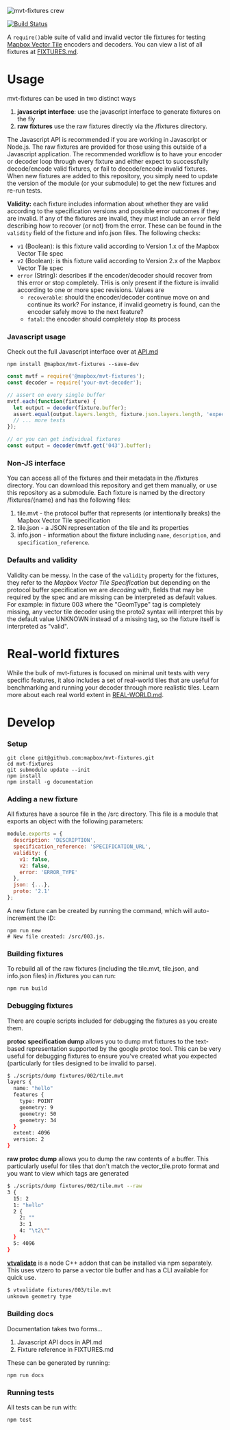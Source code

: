 ![mvt-fixtures crew](https://c1.staticflickr.com/5/4495/24124229798_b82cd97858_o.png)

[![Build Status](https://travis-ci.org/mapbox/mvt-fixtures.svg?branch=master)](https://travis-ci.org/mapbox/mvt-fixtures)

A `require()`able suite of valid and invalid vector tile fixtures for testing [Mapbox Vector Tile](https://github.com/mapbox/vector-tile-spec) encoders and decoders. You can view a list of all fixtures at [FIXTURES.md](FIXTURES.md).

# Usage

mvt-fixtures can be used in two distinct ways

1. **javascript interface**: use the javascript interface to generate fixtures on the fly
1. **raw fixtures** use the raw fixtures directly via the /fixtures directory.

The Javascript API is recommended if you are working in Javascript or Node.js. The raw fixtures are provided for those using this outside of a Javascript application. The recommended workflow is to have your encoder or decoder loop through every fixture and either expect to successfully decode/encode valid fixtures, or fail to decode/encode invalid fixtures. When new fixtures are added to this repository, you simply need to update the version of the module (or your submodule) to get the new fixtures and re-run tests.

**Validity:** each fixture includes information about whether they are valid according to the specification versions and possible error outcomes if they are invalid. If any of the fixtures are invalid, they must include an `error` field describing how to recover (or not) from the error. These can be found in the `validity` field of the fixture and info.json files. The following checks:

* `v1` (Boolean): is this fixture valid according to Version 1.x of the Mapbox Vector Tile spec
* `v2` (Boolean): is this fixture valid according to Version 2.x of the Mapbox Vector Tile spec
* `error` (String): describes if the encoder/decoder should recover from this error or stop completely. THis is only present if the fixture is invalid according to one or more spec revisions. Values are
  * `recoverable`: should the encoder/decoder continue move on and continue its work? For instance, if invalid geometry is found, can the encoder safely move to the next feature?
  * `fatal`: the encoder should completely stop its process

### Javascript usage

Check out the full Javascript interface over at [API.md](API.md)

```shell
npm install @mapbox/mvt-fixtures --save-dev
```

```javascript
const mvtf = require('@mapbox/mvt-fixtures');
const decoder = require('your-mvt-decoder');

// assert on every single buffer
mvtf.each(function(fixture) {
  let output = decoder(fixture.buffer);
  assert.equal(output.layers.length, fixture.json.layers.length, 'expected number of layers');
  // ... more tests
});

// or you can get individual fixtures
const output = decoder(mvtf.get('043').buffer);
```

### Non-JS interface

You can access all of the fixtures and their metadata in the /fixtures directory. You can download this repository and get them manually, or use this repository as a submodule. Each fixture is named by the directory /fixtures/{name} and has the following files:

1. tile.mvt - the protocol buffer that represents (or intentionally breaks) the Mapbox Vector Tile specification
1. tile.json - a JSON representation of the tile and its properties
1. info.json - information about the fixture including `name`, `description`, and `specification_reference`.

### Defaults and validity

Validity can be messy. In the case of the `validity` property for the fixtures, they refer to the _Mapbox Vector Tile Specification_ but depending on the protocol buffer specification we are _decoding_ with, fields that may be required by the spec and are missing can be interpreted as default values. For example: in fixture 003 where the "GeomType" tag is completely missing, any vector tile decoder using the proto2 syntax will interpret this by the default value UNKNOWN instead of a missing tag, so the fixture itself is interpreted as "valid".

# Real-world fixtures

While the bulk of mvt-fixtures is focused on minimal unit tests with very specific features, it also includes a set of real-world tiles that are useful for benchmarking and running your decoder through more realistic tiles. Learn more about each real world extent in [REAL-WORLD.md](REAL-WORLD.md).

# Develop

### Setup
```
git clone git@github.com:mapbox/mvt-fixtures.git
cd mvt-fixtures
git submodule update --init
npm install
npm install -g documentation
```

### Adding a new fixture

All fixtures have a source file in the /src directory. This file is a module that exports an object with the following parameters:

```javascript
module.exports = {
  description: 'DESCRIPTION',
  specification_reference: 'SPECIFICATION_URL',
  validity: {
    v1: false,
    v2: false,
    error: 'ERROR_TYPE'
  },
  json: {...},
  proto: '2.1'
};
```

A new fixture can be created by running the command, which will auto-increment the ID:

```shell
npm run new
# New file created: /src/003.js.
```

### Building fixtures

To rebuild all of the raw fixtures (including the tile.mvt, tile.json, and info.json files) in /fixtures you can run:

```
npm run build
```

### Debugging fixtures

There are couple scripts included for debugging the fixtures as you create them.

**protoc specification dump** allows you to dump mvt fixtures to the text-based representation supported by the google protoc tool. This can be very useful for debugging fixtures to ensure you've created what you expected (particularly for tiles designed to be invalid to parse).

```bash
$ ./scripts/dump fixtures/002/tile.mvt
layers {
  name: "hello"
  features {
    type: POINT
    geometry: 9
    geometry: 50
    geometry: 34
  }
  extent: 4096
  version: 2
}
```

**raw protoc dump** allows you to dump the raw contents of a buffer. This particularly useful for tiles that don't match the vector_tile.proto format and you want to view which tags are generated

```bash
$ ./scripts/dump fixtures/002/tile.mvt --raw
3 {
  15: 2
  1: "hello"
  2 {
    2: ""
    3: 1
    4: "\t2\""
  }
  5: 4096
}
```

**[vtvalidate](https://github.com/mapbox/vtvalidate)** is a node C++ addon that can be installed via npm separately. This uses vtzero to parse a vector tile buffer and has a CLI available for quick use.

```bash
$ vtvalidate fixtures/003/tile.mvt
unknown geometry type
```

### Building docs

Documentation takes two forms...

1. Javascript API docs in API.md
1. Fixture reference in FIXTURES.md

These can be generated by running:

```
npm run docs
```

### Running tests

All tests can be run with:

```
npm test
```
